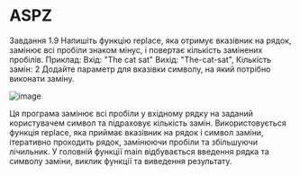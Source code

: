 # ASPZ
Завдання 1.9
Напишіть функцію replace, яка отримує вказівник на рядок, замінює всі пробіли знаком мінус, і повертає кількість замінених пробілів.
Приклад:
Вхід: "The cat sat"
Вихід: "The-cat-sat", Кількість замін: 2
 Додайте параметр для вказівки символу, на який потрібно виконати заміну.



![image](https://github.com/user-attachments/assets/9b024d94-44b6-4e83-96e9-26e714241c65)



Ця програма замінює всі пробіли у вхідному рядку на заданий користувачем символ та підраховує кількість замін. Використовується функція replace, яка приймає вказівник на рядок і символ заміни, ітеративно проходить рядок, замінюючи пробіли та збільшуючи лічильник. У головній функції main відбувається введення рядка та символу заміни, виклик функції та виведення результату.



